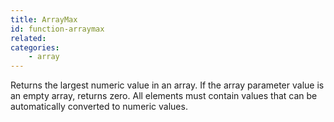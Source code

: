 ```yaml
---
title: ArrayMax
id: function-arraymax
related:
categories:
    - array
---
```


Returns the largest numeric value in an array. If the array
parameter value is an empty array, returns zero.
All elements must contain values that can be automatically
converted to numeric values.
